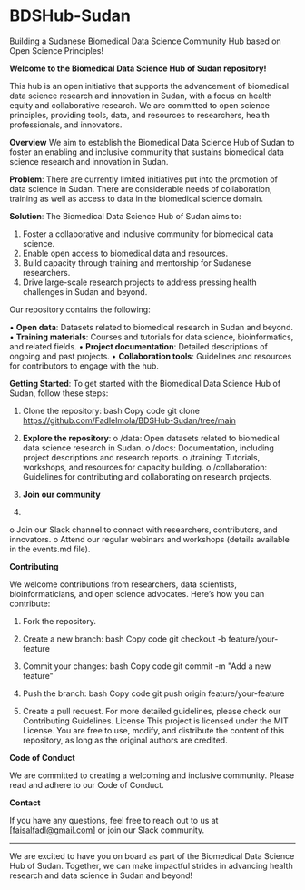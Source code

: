 # BDSHub-Sudan
Building a Sudanese Biomedical Data Science Community Hub based on Open Science Principles!

**Welcome to the Biomedical Data Science Hub of Sudan repository!** 

This hub is an open initiative that supports the advancement of biomedical data science research and innovation in Sudan, with a focus on health equity and collaborative research. We are committed to open science principles, providing tools, data, and resources to researchers, health professionals, and innovators.

**Overview**
We aim to establish the Biomedical Data Science Hub of Sudan to foster an enabling and inclusive community that sustains biomedical data science research and innovation in Sudan.

**Problem**: There are currently limited initiatives put into the promotion of data science in Sudan. There are considerable needs of collaboration, training as well as access to data in the biomedical science domain.

**Solution**: The Biomedical Data Science Hub of Sudan aims to:
1. Foster a collaborative and inclusive community for biomedical data science.
2. Enable open access to biomedical data and resources.
3. Build capacity through training and mentorship for Sudanese researchers.
4.	Drive large-scale research projects to address pressing health challenges in Sudan and beyond.

Our repository contains the following:

•	**Open data**: Datasets related to biomedical research in Sudan and beyond.
•	**Training materials**: Courses and tutorials for data science, bioinformatics, and related fields.
•	**Project documentation**: Detailed descriptions of ongoing and past projects.
•	**Collaboration tools**: Guidelines and resources for contributors to engage with the hub.

**Getting Started**: To get started with the Biomedical Data Science Hub of Sudan, follow these steps:
1.	Clone the repository:
bash
Copy code
git clone https://github.com/Fadlelmola/BDSHub-Sudan/tree/main

2.	**Explore the repository**:
o	/data: Open datasets related to biomedical data science research in Sudan.
o	/docs: Documentation, including project descriptions and research reports.
o	/training: Tutorials, workshops, and resources for capacity building.
o	/collaboration: Guidelines for contributing and collaborating on research projects.

3.	**Join our community**
4.	
o	Join our Slack channel to connect with researchers, contributors, and innovators.
o	Attend our regular webinars and workshops (details available in the events.md file).

**Contributing**

We welcome contributions from researchers, data scientists, bioinformaticians, and open science advocates. Here’s how you can contribute:
1.	Fork the repository.
2.	Create a new branch:
bash
Copy code
git checkout -b feature/your-feature

3.	Commit your changes:
bash
Copy code
git commit -m "Add a new feature"

4.	Push the branch:
bash
Copy code
git push origin feature/your-feature

5.	Create a pull request.
For more detailed guidelines, please check our Contributing Guidelines.
License
This project is licensed under the MIT License. You are free to use, modify, and distribute the content of this repository, as long as the original authors are credited.

**Code of Conduct**

We are committed to creating a welcoming and inclusive community. Please read and adhere to our Code of Conduct.

**Contact**

If you have any questions, feel free to reach out to us at [faisalfadl@gmail.com] or join our Slack community.
________________________________________
We are excited to have you on board as part of the Biomedical Data Science Hub of Sudan. Together, we can make impactful strides in advancing health research and data science in Sudan and beyond!
